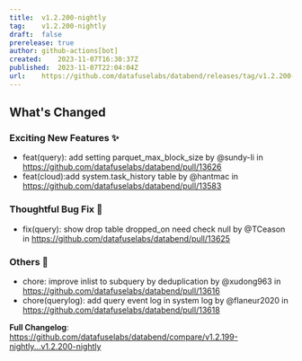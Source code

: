 ```yaml
---
title:	v1.2.200-nightly
tag:	v1.2.200-nightly
draft:	false
prerelease:	true
author:	github-actions[bot]
created:	2023-11-07T16:30:37Z
published:	2023-11-07T22:04:04Z
url:	https://github.com/datafuselabs/databend/releases/tag/v1.2.200-nightly
---
```

<!-- Release notes generated using configuration in .github/release.yml at main -->

## What's Changed
### Exciting New Features ✨
* feat(query): add setting parquet_max_block_size by @sundy-li in https://github.com/datafuselabs/databend/pull/13626
* feat(cloud):add system.task_history table by @hantmac in https://github.com/datafuselabs/databend/pull/13583
### Thoughtful Bug Fix 🔧
* fix(query): show drop table dropped_on need check null by @TCeason in https://github.com/datafuselabs/databend/pull/13625
### Others 📒
* chore: improve inlist to subquery by deduplication by @xudong963 in https://github.com/datafuselabs/databend/pull/13616
* chore(querylog): add query event log in system log by @flaneur2020 in https://github.com/datafuselabs/databend/pull/13618


**Full Changelog**: https://github.com/datafuselabs/databend/compare/v1.2.199-nightly...v1.2.200-nightly
